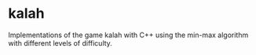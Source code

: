 # kalah
Implementations of the game kalah with C++ using the min-max algorithm with different levels of difficulty.
